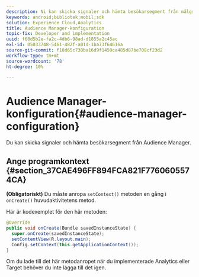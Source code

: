 ```yaml
---
description: Ni kan skicka signaler och hämta besökarsegment från målgruppshantering.
keywords: android;bibliotek;mobil;sdk
solution: Experience Cloud,Analytics
title: Audience Manager-konfiguration
topic-fix: Developer and implementation
uuid: f68d5b2e-fa2c-4db6-98ad-d1855a2c45ac
exl-id: 05033748-5461-482f-a01d-1ba73f64616a
source-git-commit: f18d65c738ba16d9f1459ca485d87be708cf23d2
workflow-type: tm+mt
source-wordcount: '78'
ht-degree: 10%

---
```


# Audience Manager-konfiguration{#audience-manager-configuration}

Du kan skicka signaler och hämta besökarsegment från Audience Manager.

## Ange programkontext {#section_37CAE496FF894FCA821F7760605574CA}

**(Obligatoriskt)** Du måste anropa  `setContext()` metoden en gång i  `onCreate()` huvudaktivitetens metod.

Här är kodexemplet för den här metoden:

```java
@Override 
public void onCreate(Bundle savedInstanceState) { 
  super.onCreate(savedInstanceState); 
  setContentView(R.layout.main); 
  Config.setContext(this.getApplicationContext()); 
}
```

Om du lade till det här metodanropet när du implementerade Analytics eller Target behöver du inte lägga till det igen.
